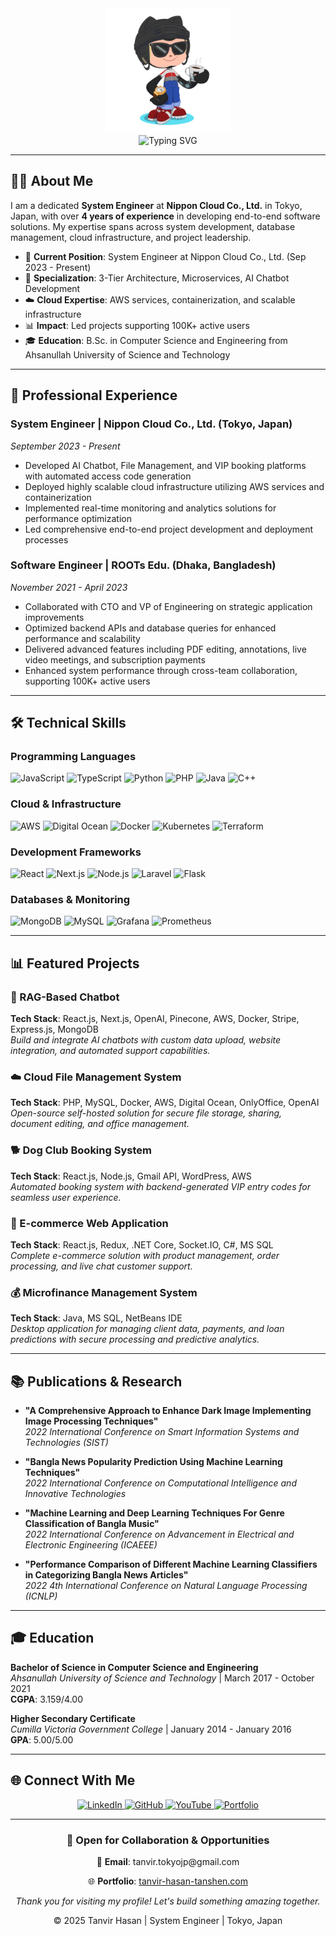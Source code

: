 <div align="center">
    <img src="https://raw.githubusercontent.com/AhmedFathyDev/AhmedFathyDev/main/GitHub.png" alt="GitHub Octocat Drinking a Cup of Coffee" height="200">
</div>

<div align="center">
    <img src="https://readme-typing-svg.herokuapp.com?color=%236FDA44&size=32&center=true&vCenter=true&width=900&height=50&lines=System+Engineer+%7C+Full+Stack+Developer;Based+in+Tokyo%2C+Japan;4%2B+Years+in+Software+Development;Cloud+%26+Microservices+Architecture;AI+Chatbot+%26+Scalable+Solutions" alt="Typing SVG" />
</div>

---

## 👨‍💻 About Me

I am a dedicated **System Engineer** at **Nippon Cloud Co., Ltd.** in Tokyo, Japan, with over **4 years of experience** in developing end-to-end software solutions. My expertise spans across system development, database management, cloud infrastructure, and project leadership.

- 🔭 **Current Position**: System Engineer at Nippon Cloud Co., Ltd. (Sep 2023 - Present)
- 🎯 **Specialization**: 3-Tier Architecture, Microservices, AI Chatbot Development
- ☁️ **Cloud Expertise**: AWS services, containerization, and scalable infrastructure
- 📊 **Impact**: Led projects supporting 100K+ active users
- 🎓 **Education**: B.Sc. in Computer Science and Engineering from Ahsanullah University of Science and Technology

---

## 🚀 Professional Experience

### System Engineer | Nippon Cloud Co., Ltd. (Tokyo, Japan)
*September 2023 - Present*
- Developed AI Chatbot, File Management, and VIP booking platforms with automated access code generation
- Deployed highly scalable cloud infrastructure utilizing AWS services and containerization
- Implemented real-time monitoring and analytics solutions for performance optimization
- Led comprehensive end-to-end project development and deployment processes

### Software Engineer | ROOTs Edu. (Dhaka, Bangladesh)  
*November 2021 - April 2023*
- Collaborated with CTO and VP of Engineering on strategic application improvements
- Optimized backend APIs and database queries for enhanced performance and scalability
- Delivered advanced features including PDF editing, annotations, live video meetings, and subscription payments
- Enhanced system performance through cross-team collaboration, supporting 100K+ active users

---

## 🛠️ Technical Skills

### Programming Languages
![JavaScript](https://img.shields.io/badge/-JavaScript-F7DF1E?style=flat-square&logo=javascript&logoColor=black)
![TypeScript](https://img.shields.io/badge/-TypeScript-3178C6?style=flat-square&logo=typescript&logoColor=white)
![Python](https://img.shields.io/badge/-Python-3776AB?style=flat-square&logo=python&logoColor=white)
![PHP](https://img.shields.io/badge/-PHP-777BB4?style=flat-square&logo=php&logoColor=white)
![Java](https://img.shields.io/badge/-Java-007396?style=flat-square&logo=java&logoColor=white)
![C++](https://img.shields.io/badge/-C++-00599C?style=flat-square&logo=cplusplus&logoColor=white)

### Cloud & Infrastructure
![AWS](https://img.shields.io/badge/-AWS-232F3E?style=flat-square&logo=amazon-aws&logoColor=white)
![Digital Ocean](https://img.shields.io/badge/-Digital%20Ocean-0080FF?style=flat-square&logo=digitalocean&logoColor=white)
![Docker](https://img.shields.io/badge/-Docker-2496ED?style=flat-square&logo=docker&logoColor=white)
![Kubernetes](https://img.shields.io/badge/-Kubernetes-326CE5?style=flat-square&logo=kubernetes&logoColor=white)
![Terraform](https://img.shields.io/badge/-Terraform-623CE4?style=flat-square&logo=terraform&logoColor=white)

### Development Frameworks
![React](https://img.shields.io/badge/-React-61DAFB?style=flat-square&logo=react&logoColor=black)
![Next.js](https://img.shields.io/badge/-Next.js-000000?style=flat-square&logo=nextdotjs&logoColor=white)
![Node.js](https://img.shields.io/badge/-Node.js-339933?style=flat-square&logo=nodedotjs&logoColor=white)
![Laravel](https://img.shields.io/badge/-Laravel-FF2D20?style=flat-square&logo=laravel&logoColor=white)
![Flask](https://img.shields.io/badge/-Flask-000000?style=flat-square&logo=flask&logoColor=white)

### Databases & Monitoring
![MongoDB](https://img.shields.io/badge/-MongoDB-47A248?style=flat-square&logo=mongodb&logoColor=white)
![MySQL](https://img.shields.io/badge/-MySQL-4479A1?style=flat-square&logo=mysql&logoColor=white)
![Grafana](https://img.shields.io/badge/-Grafana-F46800?style=flat-square&logo=grafana&logoColor=white)
![Prometheus](https://img.shields.io/badge/-Prometheus-E6522C?style=flat-square&logo=prometheus&logoColor=white)

---

## 📊 Featured Projects

### 🤖 RAG-Based Chatbot
**Tech Stack**: React.js, Next.js, OpenAI, Pinecone, AWS, Docker, Stripe, Express.js, MongoDB  
*Build and integrate AI chatbots with custom data upload, website integration, and automated support capabilities.*

### ☁️ Cloud File Management System
**Tech Stack**: PHP, MySQL, Docker, AWS, Digital Ocean, OnlyOffice, OpenAI  
*Open-source self-hosted solution for secure file storage, sharing, document editing, and office management.*

### 🐕 Dog Club Booking System
**Tech Stack**: React.js, Node.js, Gmail API, WordPress, AWS  
*Automated booking system with backend-generated VIP entry codes for seamless user experience.*

### 🛒 E-commerce Web Application
**Tech Stack**: React.js, Redux, .NET Core, Socket.IO, C#, MS SQL  
*Complete e-commerce solution with product management, order processing, and live chat customer support.*

### 💰 Microfinance Management System
**Tech Stack**: Java, MS SQL, NetBeans IDE  
*Desktop application for managing client data, payments, and loan predictions with secure processing and predictive analytics.*

---

## 📚 Publications & Research

- **"A Comprehensive Approach to Enhance Dark Image Implementing Image Processing Techniques"**  
  *2022 International Conference on Smart Information Systems and Technologies (SIST)*

- **"Bangla News Popularity Prediction Using Machine Learning Techniques"**  
  *2022 International Conference on Computational Intelligence and Innovative Technologies*

- **"Machine Learning and Deep Learning Techniques For Genre Classification of Bangla Music"**  
  *2022 International Conference on Advancement in Electrical and Electronic Engineering (ICAEEE)*

- **"Performance Comparison of Different Machine Learning Classifiers in Categorizing Bangla News Articles"**  
  *2022 4th International Conference on Natural Language Processing (ICNLP)*

---

## 🎓 Education

**Bachelor of Science in Computer Science and Engineering**  
*Ahsanullah University of Science and Technology* | March 2017 - October 2021  
**CGPA**: 3.159/4.00

**Higher Secondary Certificate**  
*Cumilla Victoria Government College* | January 2014 - January 2016  
**GPA**: 5.00/5.00

---

## 🌐 Connect With Me

<div align="center">
    <a href="https://www.linkedin.com/in/tanvirhasantanshen/" target="_blank">
        <img src="https://img.shields.io/badge/-LinkedIn-0A66C2?style=for-the-badge&logo=linkedin&logoColor=white" alt="LinkedIn">
    </a>
    <a href="https://github.com/tanvirhasan2019" target="_blank">
        <img src="https://img.shields.io/badge/-GitHub-181717?style=for-the-badge&logo=github&logoColor=white" alt="GitHub">
    </a>
    <a href="https://www.youtube.com/@project-show-404" target="_blank">
        <img src="https://img.shields.io/badge/-YouTube-FF0000?style=for-the-badge&logo=youtube&logoColor=white" alt="YouTube">
    </a>
    <a href="https://tanvir-hasan-tanshen.com" target="_blank">
        <img src="https://img.shields.io/badge/-Portfolio-FF6B6B?style=for-the-badge&logo=firefox&logoColor=white" alt="Portfolio">
    </a>
</div>


---

<div align="center">
    <h3>💼 Open for Collaboration & Opportunities</h3>
    <p>📧 <strong>Email</strong>: tanvir.tokyojp@gmail.com</p>
    <p>🌐 <strong>Portfolio</strong>: <a href="https://tanvir-hasan-tanshen.com/">tanvir-hasan-tanshen.com</a></p>
    <p><em>Thank you for visiting my profile! Let's build something amazing together.</em></p>
    <p>&copy; 2025 Tanvir Hasan | System Engineer | Tokyo, Japan</p>
</div>

